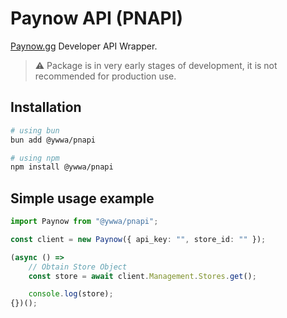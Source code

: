 # Paynow API (PNAPI)

[Paynow.gg](https://paynow.gg/) Developer API Wrapper.

> :warning: Package is in very early stages of development, it is not
> recommended for production use.

## Installation

```bash
# using bun
bun add @ywwa/pnapi

# using npm
npm install @ywwa/pnapi
```

## Simple usage example

```typescript
import Paynow from "@ywwa/pnapi";

const client = new Paynow({ api_key: "", store_id: "" });

(async () =>
    // Obtain Store Object
    const store = await client.Management.Stores.get();

    console.log(store);
{})();
```

